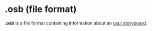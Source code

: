# .osb (file format)

**.osb** is a file format containing information about an [osu! storyboard](/wiki/Storyboards).